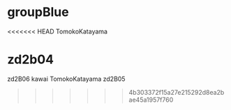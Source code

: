 # groupBlue

<<<<<<< HEAD
TomokoKatayama

zd2b04
=======
zd2B06 kawai
TomokoKatayama
zd2B05

>>>>>>> 4b303372f15a27e215292d8ea2bae45a1957f760
